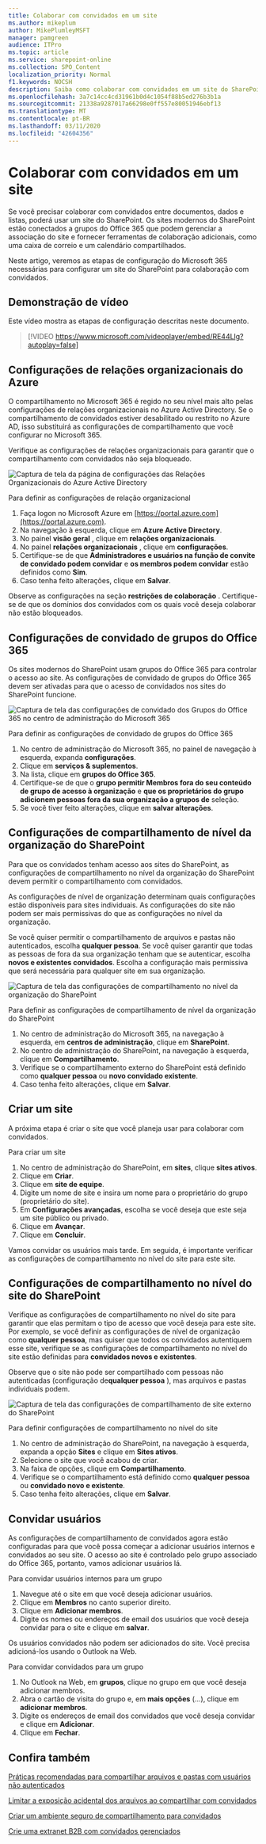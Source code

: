```yaml
---
title: Colaborar com convidados em um site
ms.author: mikeplum
author: MikePlumleyMSFT
manager: pamgreen
audience: ITPro
ms.topic: article
ms.service: sharepoint-online
ms.collection: SPO_Content
localization_priority: Normal
f1.keywords: NOCSH
description: Saiba como colaborar com convidados em um site do SharePoint.
ms.openlocfilehash: 3a7c14cc4cd31961b0d4c1054f88b5ed276b3b1a
ms.sourcegitcommit: 21338a9287017a66298e0ff557e80051946ebf13
ms.translationtype: MT
ms.contentlocale: pt-BR
ms.lasthandoff: 03/11/2020
ms.locfileid: "42604356"
---
```

# <a name="collaborate-with-guests-in-a-site"></a>Colaborar com convidados em um site

Se você precisar colaborar com convidados entre documentos, dados e listas, poderá usar um site do SharePoint. Os sites modernos do SharePoint estão conectados a grupos do Office 365 que podem gerenciar a associação do site e fornecer ferramentas de colaboração adicionais, como uma caixa de correio e um calendário compartilhados.

Neste artigo, veremos as etapas de configuração do Microsoft 365 necessárias para configurar um site do SharePoint para colaboração com convidados.

## <a name="video-demonstration"></a>Demonstração de vídeo

Este vídeo mostra as etapas de configuração descritas neste documento.</br>

> [!VIDEO https://www.microsoft.com/videoplayer/embed/RE44Llg?autoplay=false]

## <a name="azure-organizational-relationships-settings"></a>Configurações de relações organizacionais do Azure

O compartilhamento no Microsoft 365 é regido no seu nível mais alto pelas configurações de relações organizacionais no Azure Active Directory. Se o compartilhamento de convidados estiver desabilitado ou restrito no Azure AD, isso substituirá as configurações de compartilhamento que você configurar no Microsoft 365.

Verifique as configurações de relações organizacionais para garantir que o compartilhamento com convidados não seja bloqueado.

![Captura de tela da página de configurações das Relações Organizacionais do Azure Active Directory](../media/azure-ad-organizational-relationships-settings.png)

Para definir as configurações de relação organizacional

1. Faça logon no Microsoft Azure em [https://portal.azure.com](https://portal.azure.com).
2. Na navegação à esquerda, clique em **Azure Active Directory**.
3. No painel **visão geral** , clique em **relações organizacionais**.
4. No painel **relações organizacionais** , clique em **configurações**.
5. Certifique-se de que **Administradores e usuários na função de convite de convidado podem convidar** e **os membros podem convidar** estão definidos como **Sim**.
6. Caso tenha feito alterações, clique em **Salvar**.

Observe as configurações na seção **restrições de colaboração** . Certifique-se de que os domínios dos convidados com os quais você deseja colaborar não estão bloqueados.

## <a name="office-365-groups-guest-settings"></a>Configurações de convidado de grupos do Office 365

Os sites modernos do SharePoint usam grupos do Office 365 para controlar o acesso ao site. As configurações de convidado de grupos do Office 365 devem ser ativadas para que o acesso de convidados nos sites do SharePoint funcione.

![Captura de tela das configurações de convidado dos Grupos do Office 365 no centro de administração do Microsoft 365](../media/office-365-groups-guest-settings.png)

Para definir as configurações de convidado de grupos do Office 365

1. No centro de administração do Microsoft 365, no painel de navegação à esquerda, expanda **configurações**.
2. Clique em **serviços & suplementos**.
3. Na lista, clique em **grupos do Office 365**.
4. Certifique-se de que o **grupo permitir Membros fora do seu conteúdo de grupo de acesso à organização** e **que os proprietários do grupo adicionem pessoas fora da sua organização a grupos de** seleção.
5. Se você tiver feito alterações, clique em **salvar alterações**.


## <a name="sharepoint-organization-level-sharing-settings"></a>Configurações de compartilhamento de nível da organização do SharePoint

Para que os convidados tenham acesso aos sites do SharePoint, as configurações de compartilhamento no nível da organização do SharePoint devem permitir o compartilhamento com convidados.

As configurações de nível de organização determinam quais configurações estão disponíveis para sites individuais. As configurações do site não podem ser mais permissivas do que as configurações no nível da organização.

Se você quiser permitir o compartilhamento de arquivos e pastas não autenticados, escolha **qualquer pessoa**. Se você quiser garantir que todas as pessoas de fora da sua organização tenham que se autenticar, escolha **novos e existentes convidados**. Escolha a configuração mais permissiva que será necessária para qualquer site em sua organização.

![Captura de tela das configurações de compartilhamento no nível da organização do SharePoint](../media/sharepoint-organization-external-sharing-controls.png)


Para definir as configurações de compartilhamento de nível da organização do SharePoint

1. No centro de administração do Microsoft 365, na navegação à esquerda, em **centros de administração**, clique em **SharePoint**.
2. No centro de administração do SharePoint, na navegação à esquerda, clique em **Compartilhamento**.
3. Verifique se o compartilhamento externo do SharePoint está definido como **qualquer pessoa** ou **novo convidado existente**.
4. Caso tenha feito alterações, clique em **Salvar**.

## <a name="create-a-site"></a>Criar um site

A próxima etapa é criar o site que você planeja usar para colaborar com convidados.

Para criar um site
1. No centro de administração do SharePoint, em **sites**, clique **sites ativos**.
2. Clique em **Criar**.
3. Clique em **site de equipe**.
4. Digite um nome de site e insira um nome para o proprietário do grupo (proprietário do site).
5. Em **Configurações avançadas**, escolha se você deseja que este seja um site público ou privado.
6. Clique em **Avançar**.
7. Clique em **Concluir**.

Vamos convidar os usuários mais tarde. Em seguida, é importante verificar as configurações de compartilhamento no nível do site para este site.

## <a name="sharepoint-site-level-sharing-settings"></a>Configurações de compartilhamento no nível do site do SharePoint

Verifique as configurações de compartilhamento no nível do site para garantir que elas permitam o tipo de acesso que você deseja para este site. Por exemplo, se você definir as configurações de nível de organização como **qualquer pessoa**, mas quiser que todos os convidados autentiquem esse site, verifique se as configurações de compartilhamento no nível do site estão definidas para **convidados novos e existentes**.

Observe que o site não pode ser compartilhado com pessoas não autenticadas (configuração de**qualquer pessoa** ), mas arquivos e pastas individuais podem.

![Captura de tela das configurações de compartilhamento de site externo do SharePoint](../media/sharepoint-site-external-sharing-settings.png)

Para definir configurações de compartilhamento no nível do site
1. No centro de administração do SharePoint, na navegação à esquerda, expanda a opção **Sites** e clique em **Sites ativos**.
2. Selecione o site que você acabou de criar.
3. Na faixa de opções, clique em **Compartilhamento**.
4. Verifique se o compartilhamento está definido como **qualquer pessoa** ou **convidado novo e existente**.
5. Caso tenha feito alterações, clique em **Salvar**.

## <a name="invite-users"></a>Convidar usuários

As configurações de compartilhamento de convidados agora estão configuradas para que você possa começar a adicionar usuários internos e convidados ao seu site. O acesso ao site é controlado pelo grupo associado do Office 365, portanto, vamos adicionar usuários lá.

Para convidar usuários internos para um grupo
1. Navegue até o site em que você deseja adicionar usuários.
2. Clique em **Membros** no canto superior direito.
3. Clique em **Adicionar membros**.
4. Digite os nomes ou endereços de email dos usuários que você deseja convidar para o site e clique em **salvar**.

Os usuários convidados não podem ser adicionados do site. Você precisa adicioná-los usando o Outlook na Web.

Para convidar convidados para um grupo
1. No Outlook na Web, em **grupos**, clique no grupo em que você deseja adicionar membros.
2. Abra o cartão de visita do grupo e, em **mais opções** (...), clique em **adicionar membros**.
3. Digite os endereços de email dos convidados que você deseja convidar e clique em **Adicionar**.
4. Clique em **Fechar**.

## <a name="see-also"></a>Confira também

[Práticas recomendadas para compartilhar arquivos e pastas com usuários não autenticados](best-practices-anonymous-sharing.md)

[Limitar a exposição acidental dos arquivos ao compartilhar com convidados](share-limit-accidental-exposure.md)

[Criar um ambiente seguro de compartilhamento para convidados](create-secure-guest-sharing-environment.md)

[Crie uma extranet B2B com convidados gerenciados](b2b-extranet.md)

